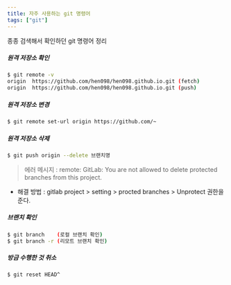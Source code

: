 ```yaml
---
title: 자주 사용하는 git 명령어
tags: ["git"]
---
```


종종 검색해서 확인하던 git 명령어 정리

##### 원격 저장소 확인

``` bash bash
$ git remote -v
origin  https://github.com/hen098/hen098.github.io.git (fetch)
origin  https://github.com/hen098/hen098.github.io.git (push)
```

##### 원격 저장소 변경

```bash bash
$ git remote set-url origin https://github.com/~
```

##### 원격 저장소 삭제

```bash bash
$ git push origin --delete 브랜치명
```
> 에러 메시지 : remote: GitLab: You are not allowed to delete protected branches from this project. 
 - 해결 방법 : gitlab project > setting > procted branches > Unprotect 권한을 준다.

##### 브랜치 확인

```bash bash 
$ git branch    (로컬 브랜치 확인)
$ git branch -r (리모트 브랜치 확인)
```

##### 방금 수행한 것 취소

```bash bash
$ git reset HEAD^
```
